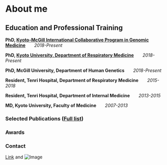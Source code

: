 # About me


## Education and Professional Training

**PhD, [Kyoto-McGill International Collaborative Program in Genomic Medicine](https://www.kyoto-mcgill.org)**
&nbsp;&nbsp;&nbsp;&nbsp;&nbsp;&nbsp;_2018-Present_

**PhD, [Kyoto University, Department of Respiratory Medicine](http://kukonai.com)**  &nbsp;&nbsp;&nbsp;&nbsp;&nbsp;&nbsp;_2018-Present_

**PhD, McGill University, Department of Human Genetics**  &nbsp;&nbsp;&nbsp;&nbsp;&nbsp;&nbsp;_2018-Present_

**Resident, Tenri Hospital, Department of Respiratory Medicine**  &nbsp;&nbsp;&nbsp;&nbsp;&nbsp;&nbsp;_2015-2018_

**Resident, Tenri Hospital, Department of Internal Medicine** &nbsp;&nbsp;&nbsp;&nbsp;&nbsp;&nbsp;_2013-2015_

**MD, Kyoto University, Faculty of Medicine** &nbsp;&nbsp;&nbsp;&nbsp;&nbsp;&nbsp;_2007-2013_

### Selected Publications ([Full list](https://scholar.google.com/citations?hl=ja&user=rWjHHf4AAAAJ))
  




### Awards

### Contact



[Link](url) and ![Image](src)

